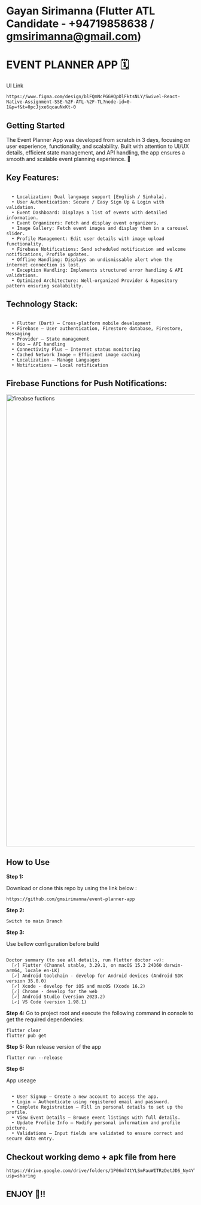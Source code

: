 # Gayan Sirimanna (Flutter ATL Candidate - +94719858638 / gmsirimanna@gmail.com)

# EVENT PLANNER APP 🗓️

UI Link

```
https://www.figma.com/design/blFQmNcPGGHQpDlFktsNLY/Swivel-React-Native-Assignment-SSE-%2F-ATL-%2F-TL?node-id=0-1&p=f&t=0pcJjxe6qcauNxKt-0
```

## Getting Started

The Event Planner App was developed from scratch in 3 days, focusing on user experience, functionality, and scalability. Built with attention to UI/UX details, efficient state management, and API handling, the app ensures a smooth and scalable event planning experience. 🚀

## Key Features:

```

  • Localization: Dual language support [English / Sinhala].
  • User Authentication: Secure / Easy Sign Up & Login with validation.
  • Event Dashboard: Displays a list of events with detailed information.
  • Event Organizers: Fetch and display event organizers.
  • Image Gallery: Fetch event images and display them in a carousel slider.
  • Profile Management: Edit user details with image upload functionality.
  • Firebase Notifications: Send scheduled notification and welcome notifications, Profile updates.
  • Offline Handling: Displays an undismissable alert when the internet connection is lost.
  • Exception Handling: Implements structured error handling & API validations.
  • Optimized Architecture: Well-organized Provider & Repository pattern ensuring scalability.

```

## Technology Stack:

```

  • Flutter (Dart) – Cross-platform mobile development
  • Firebase – User authentication, Firestore database, Firestore, Messaging
  • Provider – State management
  • Dio – API handling
  • Connectivity Plus – Internet status monitoring
  • Cached Network Image – Efficient image caching
  • Localization – Manage Languages
  • Notifications – Local notification

```

## Firebase Functions for Push Notifications:

<img width="1208" alt="fireabse fuctions" src="https://github.com/user-attachments/assets/309c7e66-c5d6-4fec-a9e1-249d4bc90ec4" />


## How to Use

**Step 1:**

Download or clone this repo by using the link below :

```
https://github.com/gmsirimanna/event-planner-app
```

**Step 2:**

```
Switch to main Branch
```

**Step 3:**

Use bellow configuration before build

```

Doctor summary (to see all details, run flutter doctor -v):
  [✓] Flutter (Channel stable, 3.29.1, on macOS 15.3 24D60 darwin-arm64, locale en-LK)
  [✓] Android toolchain - develop for Android devices (Android SDK version 35.0.0)
  [✓] Xcode - develop for iOS and macOS (Xcode 16.2)
  [✓] Chrome - develop for the web
  [✓] Android Studio (version 2023.2)
  [✓] VS Code (version 1.98.1)

```

**Step 4:**
Go to project root and execute the following command in console to get the required dependencies:

```
flutter clear
flutter pub get
```

**Step 5:**
Run release version of the app

```
flutter run --release
```

**Step 6:**

App useage

```

  • User Signup – Create a new account to access the app.
  • Login – Authenticate using registered email and password.
  • Complete Registration – Fill in personal details to set up the profile.
  • View Event Details – Browse event listings with full details.
  • Update Profile Info – Modify personal information and profile picture.
  • Validations – Input fields are validated to ensure correct and secure data entry.

```

## Checkout working demo + apk file from here

```
https://drive.google.com/drive/folders/1P06m74tYLSmPauWITRzDetJDS_Ny4YTd?usp=sharing
```

## ENJOY 🎉!!
